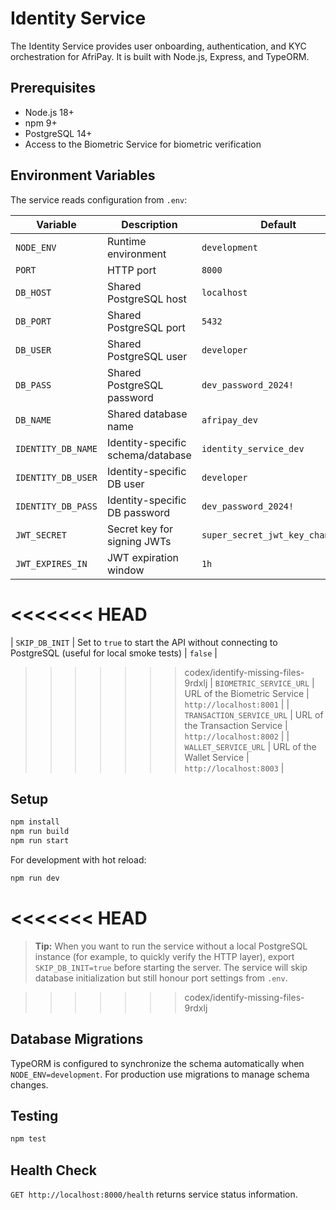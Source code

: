 # Identity Service

The Identity Service provides user onboarding, authentication, and KYC orchestration for AfriPay. It is built with Node.js, Express, and TypeORM.

## Prerequisites

- Node.js 18+
- npm 9+
- PostgreSQL 14+
- Access to the Biometric Service for biometric verification

## Environment Variables

The service reads configuration from `.env`:

| Variable | Description | Default |
| --- | --- | --- |
| `NODE_ENV` | Runtime environment | `development` |
| `PORT` | HTTP port | `8000` |
| `DB_HOST` | Shared PostgreSQL host | `localhost` |
| `DB_PORT` | Shared PostgreSQL port | `5432` |
| `DB_USER` | Shared PostgreSQL user | `developer` |
| `DB_PASS` | Shared PostgreSQL password | `dev_password_2024!` |
| `DB_NAME` | Shared database name | `afripay_dev` |
| `IDENTITY_DB_NAME` | Identity-specific schema/database | `identity_service_dev` |
| `IDENTITY_DB_USER` | Identity-specific DB user | `developer` |
| `IDENTITY_DB_PASS` | Identity-specific DB password | `dev_password_2024!` |
| `JWT_SECRET` | Secret key for signing JWTs | `super_secret_jwt_key_change_me` |
| `JWT_EXPIRES_IN` | JWT expiration window | `1h` |
<<<<<<< HEAD
=======
| `SKIP_DB_INIT` | Set to `true` to start the API without connecting to PostgreSQL (useful for local smoke tests) | `false` |
>>>>>>> codex/identify-missing-files-9rdxlj
| `BIOMETRIC_SERVICE_URL` | URL of the Biometric Service | `http://localhost:8001` |
| `TRANSACTION_SERVICE_URL` | URL of the Transaction Service | `http://localhost:8002` |
| `WALLET_SERVICE_URL` | URL of the Wallet Service | `http://localhost:8003` |

## Setup

```bash
npm install
npm run build
npm run start
```

For development with hot reload:

```bash
npm run dev
```

<<<<<<< HEAD
=======
> **Tip:** When you want to run the service without a local PostgreSQL instance (for example, to quickly verify the HTTP layer), export `SKIP_DB_INIT=true` before starting the server. The service will skip database initialization but still honour port settings from `.env`.

>>>>>>> codex/identify-missing-files-9rdxlj
## Database Migrations

TypeORM is configured to synchronize the schema automatically when `NODE_ENV=development`. For production use migrations to manage schema changes.

## Testing

```bash
npm test
```

## Health Check

`GET http://localhost:8000/health` returns service status information.
